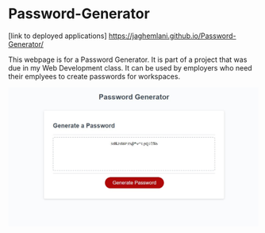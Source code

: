 # Password-Generator

[link to deployed applications] https://jaghemlani.github.io/Password-Generator/

This webpage is for a Password Generator. It is part of a project that was due in my Web Development class. It can be used by employers who need their emplyees to create passwords for workspaces.



![screenshot of application](./assets/Screenshot%202024-01-17%20164000.jpg)



